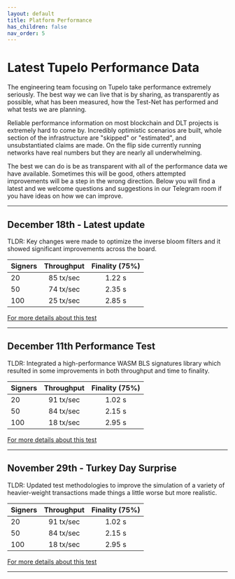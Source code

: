 ```yaml
---
layout: default
title: Platform Performance
has_children: false
nav_order: 5
---
```


# Latest Tupelo Performance Data

The engineering team focusing on Tupelo take performance extremely seriously.  The best way we can live that is by sharing, as transparently as possible, what has been measured, how the Test-Net has performed and what tests we are planning.

Reliable performance information on most blockchain and DLT projects is extremely hard to come by.  Incredibly optimistic scenarios are built, whole section of the infrastructure are "skipped" or "estimated", and unsubstantiated claims are made.  On the flip side currently running networks have real numbers but they are nearly all underwhelming.

The best we can do is be as transparent with all of the performance data we have available.  Sometimes this will be good, others attempted improvements will be a step in the wrong direction.  Below you will find a latest and we welcome questions and suggestions in our Telegram room if you have ideas on how we can improve.

***

## December 18th - Latest update
TLDR: Key changes were made to optimize the inverse bloom filters and it showed significant improvements across the board.

| Signers | Throughput  | Finality (75%)  |
| ------- |:-----------:|:---------:|
| 20      | 85 tx/sec   | 1.22 s    |
| 50      | 74 tx/sec   | 2.35 s    |
| 100     | 25 tx/sec   | 2.85 s    |

[For more details about this test](/platform_performance)

***
## December 11th Performance Test
TLDR: Integrated a high-performance WASM BLS signatures library which resulted in some improvements in both throughput and time to finality.

| Signers | Throughput  | Finality (75%)  |
| ------- |:-----------:|:---------:|
| 20      | 91 tx/sec   | 1.02 s    |
| 50      | 84 tx/sec   | 2.15 s    |
| 100     | 18 tx/sec   | 2.95 s    |

[For more details about this test](/platform_performance)

***
## November 29th - Turkey Day Surprise
TLDR: Updated test methodologies to improve the simulation of a variety of heavier-weight transactions made things a little worse but more realistic.

| Signers | Throughput  | Finality (75%)  |
| ------- |:-----------:|:---------:|
| 20      | 91 tx/sec   | 1.02 s    |
| 50      | 84 tx/sec   | 2.15 s    |
| 100     | 18 tx/sec   | 2.95 s    |

[For more details about this test](/platform_performance)

***
